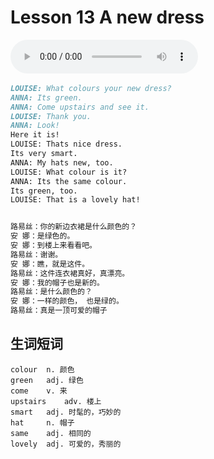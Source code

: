 # Lesson 13 A new dress

​<audio id="audio" controls="" loop="loop">
    <source id="mp3" src="https://online1.tingclass.net/lesson/shi0529/0000/16/13.mp3"> 
</audio>

```markdown
LOUISE: What colours your new dress?
ANNA: Its green.
ANNA: Come upstairs and see it.
LOUISE: Thank you.
ANNA: Look!
Here it is!
LOUISE: Thats nice dress.
Its very smart.
ANNA: My hats new, too.
LOUISE: What colour is it?
ANNA: Its the same colour.
Its green, too.
LOUISE: That is a lovely hat!


路易丝：你的新边衣裙是什么颜色的？
安 娜：是绿色的。
安 娜：到楼上来看看吧。
路易丝：谢谢。
安 娜：瞧，就是这件。
路易丝：这件连衣裙真好，真漂亮。
安 娜：我的帽子也是新的。
路易丝：是什么颜色的？
安 娜：一样的颜色， 也是绿的。
路易丝：真是一顶可爱的帽子
```

## 生词短词
```markdwon
colour  n. 颜色
green   adj. 绿色
come    v. 来
upstairs    adv. 楼上
smart   adj. 时髦的，巧妙的
hat     n. 帽子
same    adj. 相同的
lovely  adj. 可爱的，秀丽的
```